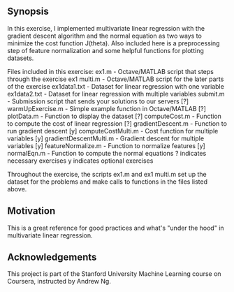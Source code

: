 ## Synopsis
In this exercise, I implemented multivariate linear regression with the gradient descent algorithm and the normal equation as two ways to minimize the cost function J(theta). Also included here is a preprocessing step of feature normalization and some helpful functions for plotting datasets. 

Files included in this exercise:
ex1.m - Octave/MATLAB script that steps through the exercise
ex1 multi.m - Octave/MATLAB script for the later parts of the exercise
ex1data1.txt - Dataset for linear regression with one variable
ex1data2.txt - Dataset for linear regression with multiple variables
submit.m - Submission script that sends your solutions to our servers
[?] warmUpExercise.m - Simple example function in Octave/MATLAB
[?] plotData.m - Function to display the dataset
[?] computeCost.m - Function to compute the cost of linear regression
[?] gradientDescent.m - Function to run gradient descent
[y] computeCostMulti.m - Cost function for multiple variables
[y] gradientDescentMulti.m - Gradient descent for multiple variables
[y] featureNormalize.m - Function to normalize features
[y] normalEqn.m - Function to compute the normal equations
? indicates necessary exercises
y indicates optional exercises

Throughout the exercise, the scripts ex1.m and ex1 multi.m set up the dataset for the problems and make calls to functions
in the files listed above.

## Motivation

This is a great reference for good practices and what's "under the hood" in multivariate linear regression.

## Acknowledgements

This project is part of the Stanford University Machine Learning course on Coursera, instructed by Andrew Ng.
